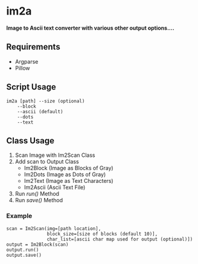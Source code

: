 # im2a
__Image to Ascii text converter with various other output options....__

## Requirements

- Argparse
- Pillow

## Script Usage

```
im2a [path] --size (optional)
    --block
    --ascii (default)
    --dots
    --text
```

## Class Usage

1. Scan Image with Im2Scan Class
2. Add scan to Output Class
    * Im2Block (Image as Blocks of Gray)
    * Im2Dots (Image as Dots of Gray)
    * Im2Text (Image as Text Characters)
    * Im2Ascii (Ascii Text File)
3. Run _run()_ Method
4. Run _save()_ Method

### Example

```
scan = Im2Scan(img=[path location], 
               block_size=[size of blocks (default 10)], 
               char_list=[ascii char map used for output (optional)])
output = Im2Block(scan)
output.run()
output.save()
```


